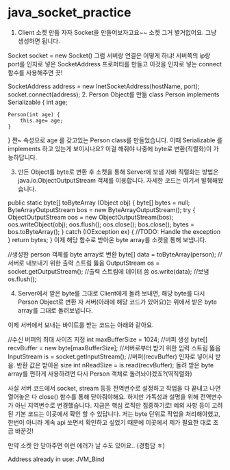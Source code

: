 # java_socket_practice
1. Client 소켓 만듦
자자 Socket을 만들어보자고요~~ 소켓 그거 별거없어요. 그냥 생성하면 됩니다.

Socket socket = new Socket()
그럼 서버랑 연결은 어떻게 하냐! 서버쪽의 ip랑 port를 인자로 넣은 SocketAddress 프로퍼티를 만들고 이것을 인자로 넣는 connect 함수를 사용해주면 끗!

SocketAddress address = new InetSocketAddress(hostName, port);
socket.connect(address);
2. Person Object를 만듦
class Person implements Serializable {
    int age;

    Person(int age) {
        this.age= age;
    }
}
쨘~ 속성으로 age 를 갖고있는 Person class를 만들었습니다. 이때 Serializable 를 implements 하고 있는게 보이시나요? 이걸 해줘야 나중에 byte로 변환(직렬화)이 가능하답니다.

3. 만든 Object를 byte로 변환 후 소켓을 통해 Server에 보냄
자바 직렬화는 방법은 java.io.ObjectOutputStream 객체를 이용합니다. 자세한 코드는 여기서 발췌해왔습니다.

public static byte[] toByteArray (Object obj)
{
    byte[] bytes = null;
    ByteArrayOutputStream bos = new ByteArrayOutputStream();
    try {
        ObjectOutputStream oos = new ObjectOutputStream(bos);
        oos.writeObject(obj);
        oos.flush();
        oos.close();
        bos.close();
        bytes = bos.toByteArray();
    }
    catch (IOException ex) {
        //TODO: Handle the exception
    }
    return bytes;
}
이제 해당 함수로 받아온 byte array를 소켓을 통해 보냅니다.

//생성한 person 객체를 byte array로 변환
byte[] data = toByteArray(person);
//서버로 내보내기 위한 출력 스트림 뚫음
OutputStream os = socket.getOutputStream();
//출력 스트림에 데이터 씀
os.write(data);
//보냄
os.flush();

4. Server에서 받은 byte를 그대로 Client에게 돌려 보내면, 해당 byte를 다시 Person Object로 변환
자 서버(아래에 해당 코드가 있어요)는 위에서 받은 byte array를 그대로 돌려보냅니다.

이제 서버에서 보내는 바이트를 받는 코드는 아래와 같아요.

//수신 버퍼의 최대 사이즈 지정
int maxBufferSize = 1024;
//버퍼 생성
byte[] recvBuffer = new byte[maxBufferSize];
//서버로부터 받기 위한 입력 스트림 뚫음
InputStream is = socket.getInputStream();
//버퍼(recvBuffer) 인자로 넣어서 받음. 반환 값은 받아온 size
int nReadSize = is.read(recvBuffer);
돌려 받은 byte array를 편하게 사용하려면 다시 Person 객체로 돌려놔야겠죠?(역직렬화)

사실 서버 코드에서 socket, stream 등등 전역변수로 설정하고 작업을 다 끝내고 나면열어놓은 다 close() 함수를 통해 닫아줘야해요. 하지만 가독성과 설명을 위해 전역변수가 아닌 지역변수로 변경했습니다. 지금은 핵심 로직만 집중하기로! 예외 사항 등이 고려된 기본 코드는 이곳에서 확인 할 수 있답니다. 저는 byte 단위로 작업을 처리해야했고, 한번이 아니라 계속 api 쏘면서 확인하고 싶었기 때문에 이곳에서 제가 필요한 대로 조금 바꾼것!

만약 소켓 안 닫아주면 이런 에러가 날 수도 있어요.. (경험담 ㅎ)

Address already in use: JVM_Bind
